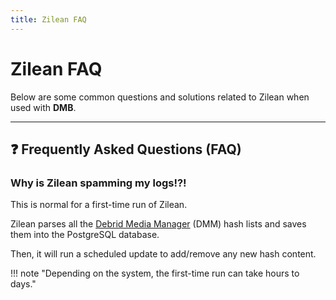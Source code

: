 ```yaml
---
title: Zilean FAQ
---
```


# Zilean FAQ

Below are some common questions and solutions related to Zilean when used with **DMB**.

---

## ❓ Frequently Asked Questions (FAQ)

### Why is Zilean spamming my logs!?!

This is normal for a first-time run of Zilean. 

Zilean parses all the [Debrid Media Manager](https://github.com/debridmediamanager/debrid-media-manager) (DMM) hash lists and saves them into the PostgreSQL database. 

Then, it will run a scheduled update to add/remove any new hash content. 

!!! note "Depending on the system, the first-time run can take hours to days."